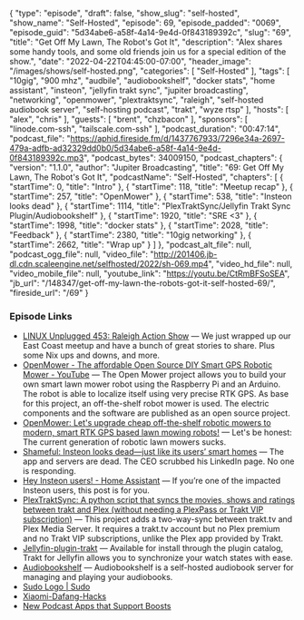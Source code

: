 {
  "type": "episode",
  "draft": false,
  "show_slug": "self-hosted",
  "show_name": "Self-Hosted",
  "episode": 69,
  "episode_padded": "0069",
  "episode_guid": "5d34abe6-a58f-4a14-9e4d-0f843189392c",
  "slug": "69",
  "title": "Get Off My Lawn, The Robot's Got It",
  "description": "Alex shares some handy tools, and some old friends join us for a special edition of the show.",
  "date": "2022-04-22T04:45:00-07:00",
  "header_image": "/images/shows/self-hosted.png",
  "categories": [
    "Self-Hosted"
  ],
  "tags": [
    "10gig",
    "900 mhz",
    "audbile",
    "audiobookshelf",
    "docker stats",
    "home assistant",
    "insteon",
    "jellyfin trakt sync",
    "jupiter broadcasting",
    "networking",
    "openmower",
    "plextraktsync",
    "raleigh",
    "self-hosted audiobook server",
    "self-hosting podcast",
    "trakt",
    "wyze rtsp"
  ],
  "hosts": [
    "alex",
    "chris"
  ],
  "guests": [
    "brent",
    "chzbacon"
  ],
  "sponsors": [
    "linode.com-ssh",
    "tailscale.com-ssh"
  ],
  "podcast_duration": "00:47:14",
  "podcast_file": "https://aphid.fireside.fm/d/1437767933/7296e34a-2697-479a-adfb-ad32329dd0b0/5d34abe6-a58f-4a14-9e4d-0f843189392c.mp3",
  "podcast_bytes": 34009150,
  "podcast_chapters": {
    "version": "1.1.0",
    "author": "Jupiter Broadcasting",
    "title": "69: Get Off My Lawn, The Robot's Got It",
    "podcastName": "Self-Hosted",
    "chapters": [
      {
        "startTime": 0,
        "title": "Intro"
      },
      {
        "startTime": 118,
        "title": "Meetup recap"
      },
      {
        "startTime": 257,
        "title": "OpenMower"
      },
      {
        "startTime": 538,
        "title": "Insteon looks dead"
      },
      {
        "startTime": 1114,
        "title": "PlexTraktSync/Jellyfin Trakt Sync Plugin/Audiobookshelf"
      },
      {
        "startTime": 1920,
        "title": "SRE <3"
      },
      {
        "startTime": 1998,
        "title": "docker stats"
      },
      {
        "startTime": 2028,
        "title": "Feedback"
      },
      {
        "startTime": 2380,
        "title": "10gig networking"
      },
      {
        "startTime": 2662,
        "title": "Wrap up"
      }
    ]
  },
  "podcast_alt_file": null,
  "podcast_ogg_file": null,
  "video_file": "http://201406.jb-dl.cdn.scaleengine.net/selfhosted/2022/sh-069.mp4",
  "video_hd_file": null,
  "video_mobile_file": null,
  "youtube_link": "https://youtu.be/CtRmBFSoSEA",
  "jb_url": "/148347/get-off-my-lawn-the-robots-got-it-self-hosted-69/",
  "fireside_url": "/69"
}


### Episode Links

  * [LINUX Unplugged 453: Raleigh Action Show](https://linuxunplugged.com/453 "LINUX Unplugged 453: Raleigh Action Show") — We just wrapped up our East Coast meetup and have a bunch of great stories to share. Plus some Nix ups and downs, and more.
  * [OpenMower - The affordable Open Source DIY Smart GPS Robotic Mower - YouTube](https://www.youtube.com/watch?v=BSF04i3zNGw "OpenMower - The affordable Open Source DIY Smart GPS Robotic Mower - YouTube") — The Open Mower project allows you to build your own smart lawn mower robot using the Raspberry Pi and an Arduino. The robot is able to localize itself using very precise RTK GPS. As base for this project, an off-the-shelf robot mower is used. The electric components and the software are published as an open source project.
  * [OpenMower: Let's upgrade cheap off-the-shelf robotic mowers to modern, smart RTK GPS based lawn mowing robots!](https://github.com/ClemensElflein/OpenMower "OpenMower: Let's upgrade cheap off-the-shelf robotic mowers to modern, smart RTK GPS based lawn mowing robots!") — Let's be honest: The current generation of robotic lawn mowers sucks.
  * [Shameful: Insteon looks dead—just like its users’ smart homes](https://arstechnica.com/gadgets/2022/04/shameful-insteon-looks-dead-just-like-its-users-smart-homes/ "Shameful: Insteon looks dead—just like its users’ smart homes") — The app and servers are dead. The CEO scrubbed his LinkedIn page. No one is responding. 
  * [Hey Insteon users! - Home Assistant](https://www.home-assistant.io/blog/2022/04/19/for-insteon-users/ "Hey Insteon users! - Home Assistant") — If you’re one of the impacted Insteon users, this post is for you. 
  * [PlexTraktSync: A python script that syncs the movies, shows and ratings between trakt and Plex (without needing a PlexPass or Trakt VIP subscription)](https://github.com/Taxel/PlexTraktSync "PlexTraktSync: A python script that syncs the movies, shows and ratings between trakt and Plex \(without needing a PlexPass or Trakt VIP subscription\)") — This project adds a two-way-sync between trakt.tv and Plex Media Server. It requires a trakt.tv account but no Plex premium and no Trakt VIP subscriptions, unlike the Plex app provided by Trakt.
  * [Jellyfin-plugin-trakt](https://github.com/jellyfin/jellyfin-plugin-trakt/ "Jellyfin-plugin-trakt") — Available for install through the plugin catalog, Trakt for Jellyfin allows you to synchronize your watch states with ease.
  * [Audiobookshelf](https://github.com/advplyr/audiobookshelf "Audiobookshelf") — Audiobookshelf is a self-hosted audiobook server for managing and playing your audiobooks. 
  * [Sudo Logo | Sudo](https://www.sudo.ws/about/logo/ "Sudo Logo | Sudo")
  * [Xiaomi-Dafang-Hacks](https://github.com/EliasKotlyar/Xiaomi-Dafang-Hacks "Xiaomi-Dafang-Hacks")
  * [New Podcast Apps that Support Boosts](https://podcastindex.org/apps?elements=Boostagrams "New Podcast Apps that Support Boosts")


